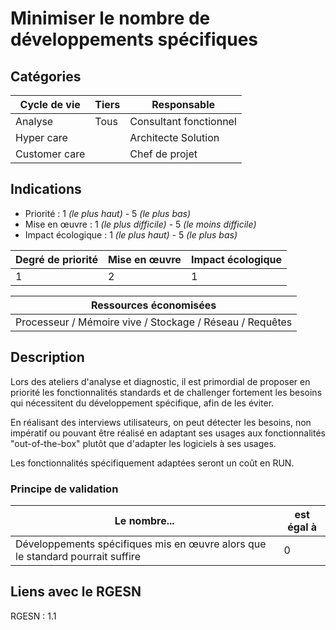 # Minimiser le nombre de développements spécifiques


## Catégories

| Cycle de vie  | Tiers            | Responsable                      |
|---------------|------------------|----------------------------------|
| Analyse       | Tous             | Consultant fonctionnel           |
| Hyper care    |                  | Architecte Solution              |
| Customer care |                  | Chef de projet                   |

## Indications

* Priorité : 1 *(le plus haut)* - 5 *(le plus bas)*
* Mise en œuvre : 1 *(le plus difficile)* - 5 *(le moins difficile)*
* Impact écologique : 1 *(le plus haut)* - 5 *(le plus bas)*

| Degré de priorité | Mise en œuvre | Impact écologique |
|-------------------|---------------|-------------------|
| 1                 | 2             |    1              |


| Ressources économisées                                   |
|----------------------------------------------------------|
| Processeur / Mémoire vive / Stockage / Réseau / Requêtes |

## Description

Lors des ateliers d'analyse et diagnostic, il est primordial de proposer en priorité les fonctionnalités standards et 
de challenger fortement les besoins qui nécessitent du développement spécifique, afin de les éviter.

En réalisant des interviews utilisateurs, on peut détecter les besoins, non impératif ou pouvant être réalisé en 
adaptant ses usages aux fonctionnalités "out-of-the-box" plutôt que d'adapter les logiciels à ses usages.

Les fonctionnalités spécifiquement adaptées seront un coût en RUN.


### Principe de validation

| Le nombre...                                                 | est égal à |
|--------------------------------------------------------------|------------|
| Développements spécifiques mis en œuvre alors que le standard pourrait suffire | 0          |


## Liens avec le RGESN

RGESN : 1.1